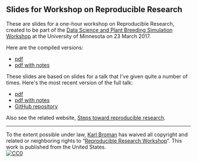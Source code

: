 ## Slides for Workshop on Reproducible Research

These are slides for a one-hour workshop on Reproducible Research,
created to be part of the
[Data Science and Plant Breeding Simulation Workshop](http://plantsciencesymposium.umn.edu/workshop/schedule)
at the University of Minnesota on 23 March 2017.

Here are the compiled versions:

- [pdf](https://www.biostat.wisc.edu/~kbroman/presentations/rrworkshop_2017-03.pdf)
- [pdf with notes](https://www.biostat.wisc.edu/~kbroman/presentations/rrworkshop_2017-03_withnotes.pdf)

These slides are based on slides for a talk that I've given quite a number of
times. Here's the most recent version of the full talk:

- [pdf](https://www.biostat.wisc.edu/~kbroman/presentations/repro_research_JSM2016.pdf)
- [pdf with notes](https://www.biostat.wisc.edu/~kbroman/presentations/repro_research_JSM2016_withnotes.pdf)
- [GitHub repository](https://github.com/kbroman/Talk_ReproRes)

Also see the related website, [Steps toward reproducible research](http://kbroman.org/steps2rr).

---

To the extent possible under law,
[Karl Broman](http://github.com/kbroman) has waived all copyright and
related or neighboring rights to
&ldquo;[Reproducible Research Workshop](https://github.com/kbroman/RR_Workshop)&rdquo;.
This work is published from the United States.
<br/>
[![CC0](http://i.creativecommons.org/p/zero/1.0/88x31.png)](http://creativecommons.org/publicdomain/zero/1.0/)
